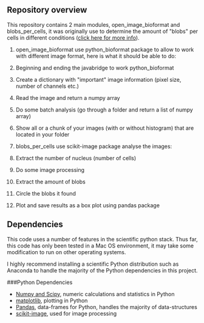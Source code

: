 ## Repository overview

This repository contains 2 main modules, open_image_bioformat and blobs_per_cells, it was originally use to determine the amount of "blobs" per cells in different conditions ([click here for more info](https://github.com/cespenel/Image_processing/blob/master/HOW%20TO%20USE%20%22open_image_bioformat%22%20and%20%22blobs_per_cell%22%20module.ipynb)).

1. open_image_bioformat use python_bioformat package to allow to work with different image format, here is what it should be able to do:
 1. Beginning and ending the javabridge to work python_bioformat
 2. Create a dictionary with "important" image information (pixel size, number of channels etc.)
 3. Read the image and return a numpy array
 4. Do some batch analysis (go through a folder and return a list of numpy array)
 5. Show all or a chunk of your images (with or without histogram) that are located in your folder

2. blobs_per_cells use scikit-image package analyse the images:
 1. Extract the number of nucleus (number of cells)
 2. Do some image processing
 3. Extract the amount of blobs
 4. Circle the blobs it found
 5. Plot and save results as a box plot using pandas package

## Dependencies

This code uses a number of features in the scientific python stack. Thus far, this code has only been tested in a Mac OS environment, it may take some modification to run on other operating systems.

I highly recommend installing a scientific Python distribution such as Anaconda to handle the majority of the Python dependencies in this project.

###Python Dependencies

* [Numpy and Scipy](http://www.scipy.org/), numeric calculations and statistics in Python 
* [matplotlib](http://matplotlib.org/), plotting in Python
* [Pandas](http://pandas.pydata.org/), data-frames for Python, handles the majority of data-structures  
* [scikit-image](http://scikit-image.org/), used for image processing


